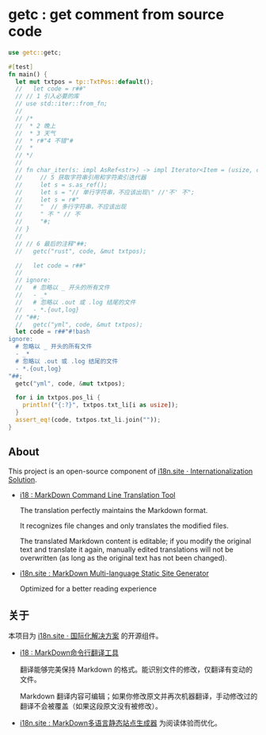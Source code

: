 # getc : get comment from source code

```rust
use getc::getc;

#[test]
fn main() {
  let mut txtpos = tp::TxtPos::default();
  //   let code = r##"
  // // 1 引入必要的库
  // use std::iter::from_fn;
  //
  // /*
  //  * 2 晚上
  //  * 3 天气
  //  * r#"4 不错"#
  //  *
  // */
  //
  // fn char_iter(s: impl AsRef<str>) -> impl Iterator<Item = (usize, char)> {
  //     // 5 获取字符串引用和字符索引迭代器
  //     let s = s.as_ref();
  //     let s = "// 单行字符串，不应该出现\" //'不' 不";
  //     let s = r#"
  //     "  // 多行字符串，不应该出现
  //     " 不 " // 不
  //     "#;
  // }
  //
  // // 6 最后的注释"##;
  //   getc("rust", code, &mut txtpos);

  //   let code = r##"
  //
  // ignore:
  //   # 忽略以 _ 开头的所有文件
  //   - _*
  //   # 忽略以 .out 或 .log 结尾的文件
  //   - *.{out,log}
  // "##;
  //   getc("yml", code, &mut txtpos);
  let code = r##"#!bash
ignore:
  # 忽略以 _ 开头的所有文件
  - _*
  # 忽略以 .out 或 .log 结尾的文件
  - *.{out,log}
"##;
  getc("yml", code, &mut txtpos);

  for i in txtpos.pos_li {
    println!("{:?}", txtpos.txt_li[i as usize]);
  }
  assert_eq!(code, txtpos.txt_li.join(""));
}
```

## About

This project is an open-source component of [i18n.site ⋅ Internationalization Solution](https://i18n.site).

* [i18 : MarkDown Command Line Translation Tool](https://i18n.site/i18)

  The translation perfectly maintains the Markdown format.

  It recognizes file changes and only translates the modified files.

  The translated Markdown content is editable; if you modify the original text and translate it again, manually edited translations will not be overwritten (as long as the original text has not been changed).

* [i18n.site : MarkDown Multi-language Static Site Generator](https://i18n.site/i18n.site)

  Optimized for a better reading experience

## 关于

本项目为 [i18n.site ⋅ 国际化解决方案](https://i18n.site) 的开源组件。

* [i18 :  MarkDown命令行翻译工具](https://i18n.site/i18)

  翻译能够完美保持 Markdown 的格式。能识别文件的修改，仅翻译有变动的文件。

  Markdown 翻译内容可编辑；如果你修改原文并再次机器翻译，手动修改过的翻译不会被覆盖（如果这段原文没有被修改）。

* [i18n.site : MarkDown多语言静态站点生成器](https://i18n.site/i18n.site) 为阅读体验而优化。